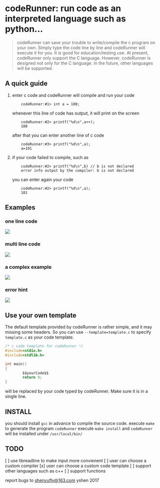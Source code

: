 codeRunner: run code as an interpreted language such as python...
====================================================================
> codeRunner can save your trouble to write/compile the c program on your own.
Simply type the code line by line and codeRunner will execute it for you.
It is good for education/testing use. At present, codeRunner only support
the C language. However, codeRunner is designed not only for the C language.
In the future, other languages will be supported.

A quick guide
-------------
1) enter c code and codeRunner will compile and run your code

           codeRunner:#1> int a = 100;
   whenever this line of code has output, it will print on the screen

           codeRunner:#2> printf("%d\n",a++);
           100

   after that you can enter another line of c code
  
           codeRunner:#3> printf("%d\n",a);
           a=101

2) if your code failed to compile, such as

           codeRunner:#2> printf("%d\n",b) // b is not declared
           error info output by the compiler: b is not declared

   you can enter again your code

           codeRunner:#2> printf("%d\n",a);
           101

Examples
----------
### one line code
![](http://shenyu.wiki/uploads/codeRunner-eg1.gif)

### multi line code
![](http://shenyu.wiki/uploads/codeRunner-eg2.gif)

### a complex example
![](http://shenyu.wiki/uploads/codeRunner-eg3.gif)

### error hint
![](http://shenyu.wiki/uploads/codeRunner-eg4.gif)

Use your own template
---------------------
The default template provided by codeRunner is rather simple,
and it may missing some headers. So you can use `--template=template.c`
to specify `template.c` as your code template.

```c
/* c code template for codeRunner */
#include<stdio.h>
#include<stdlib.h>

int main()
{
        $$yourCode$$
        return 0;
}
```

will be replaced by your code typed by codeRunner. Make sure it is 
in a single line.


INSTALL
---------
you should install `gcc` in advance to compile the source code.
execute `make` to generate the program `codeRunner`
execute `make install` and `codeRunner` will be installed under
`/usr/local/bin/`


TODO
-----
[ ] use libreadline to make input more convienent
[ ] user can choose a custom compiler
[x] user can choose a custom code template
[ ] support other languages such as c++
[ ] support functions


report bugs to shenyufly@163.com
yshen 2017
